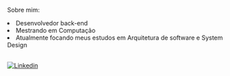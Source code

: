 Sobre mim:

<li>Desenvolvedor back-end</li>
<li>Mestrando em Computação</li>
<li>Atualmente focando meus estudos em Arquitetura de software e System Design</li>

<br>


<a href="https://www.linkedin.com/in/gabriel-pizzani-palhares/"><img src="https://img.shields.io/badge/LinkedIn-0077B5?style=for-the-badge&logo=linkedin&logoColor=white" alt="Linkedin" ></a>
